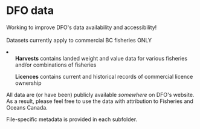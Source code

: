 DFO data
========

Working to improve DFO's data availability and accessibility!<br>
<br>
Datasets currently apply to commercial BC fisheries ONLY

<li>
<ul><b>Harvests</b> contains landed weight and value data for various fisheries and/or combinations of fisheries</ul>
<ul><b>Licences</b> contains current and historical records of commercial licence ownership</ul>
</li>

All data are (or have been) publicly available <i>somewhere</i> on DFO's website. As a result, please feel free to use the data with attribution to Fisheries and Oceans Canada.

File-specific metadata is provided in each subfolder.
